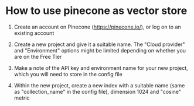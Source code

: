 # How to use pinecone as vector store

1. Create an account on Pinecone (https://pinecone.io/), or log on to an existing account

1. Create a new project and give it a suitable name. The "Cloud provider" and "Environment" options might be limited depending on whether you are on the Free Tier

1. Make a note of the API key and environment name for your new project, which you will need to store in the config file

1. Within the new project, create a new index with a suitable name (same as "collection_name" in the config file), dimension 1024 and "cosine" metric
